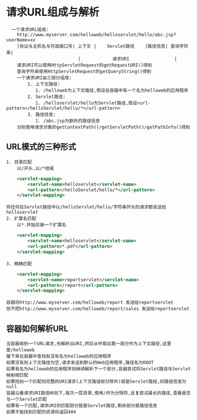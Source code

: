 # 请求URL组成与解析

      一个请求URL组成:
        http://www.myserver.com/helloweb/helloservlet/hello/abc.jsp?userName=xx
        |协议与主机名与可选端口号| 上下文 |    Servlet路径    |路径信息| 查询字符串|
                               |            请求URI                 |
        请求URI可以使用HttpServletRequest的getRequestURI()得到
        查询字符串使用HttpServletRequest的getQueryString()得到
        一个请求URI由三部分组成:
            1. 上下文路径:
               1. /helloweb为上下文路径,假设在容器中有一个名为helloweb的应用程序
            2. Servlet路径:
               1. /helloservlet/hello为Servlet路径,假设<url-pattern>/helloServlet/hello/*</url-pattern>
            3. 路径信息:
               1. /abc.jsp为额外的路径信息
        分别使用请求对象的getContextPath()/getServletPath()/getPathInfo()得到

## URL模式的三种形式

    1. 目录匹配
        以/开头,以/*结尾

```XML
    <servlet-mapping>
        <servlet-name>helloservlet</servlet-name>
        <url-pattern>/helloServlet/hello/*</url-pattern>
    </servlet-mapping>
```

    将任何在Servlet路径中以/helloServlet/hello/字符串开头的请求都发送给helloservlet
    2. 扩展名匹配
        以*.开始后接一个扩展名

```XML
    <servlet-mapping>
        <servlet-name>helloservlet</servlet-name>
        <url-pattern>*.pdf</url-pattern>
    </servlet-mapping>
```

    3. 精确匹配

```XML
    <servlet-mapping>
        <servlet-name>reportservlet</servlet-name>
        <url-pattern>/report</url-pattern>
    </servlet-mapping>
```

    容器将http://www.myserver.com/helloweb/report 发送给reportservlet
    但不把http://www.myserver.com/helloweb/report/sales 发送给reportservlet

## 容器如何解析URL

    当容器收到一个URL请求,先解析出URI,然后从中取出第一部分作为上下文路径,这里是/helloweb
    接下来在容器中查找有没有名为helloweb的应用程序
    如果没有则上下文路径为空,请求发送到默认的Web应用程序,路径名为ROOT
    如果有名为helloweb的应用程序则继续解析下一个部分,容器尝试将Servlet路径与Servlet映射相匹配
    如果找到一个匹配则完整的URI请求(上下文路径部分除外)就是Servlet路径,则路径信息为null
    容器沿着请求URI路径树向下,每次一层目录,使用/作为分隔符,反复尝试最长的路径,查看是否与一个Servlet匹配
    如果有一个匹配,请求URI的匹配部分就是Servlet路径,剩余部分是路径信息
    如果不能找到匹配的资源将返回404